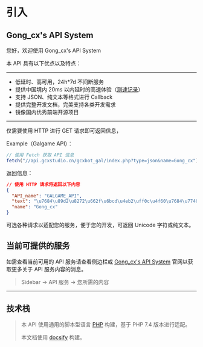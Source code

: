 # 引入

## Gong_cx's API System

您好，欢迎使用 Gong_cx's API System

本 API 具有以下优点以及特点：

---

- 低延时、高可用，24h\*7d 不间断服务
- 提供中国境内 20ms 以内延时的高速体验（[测速记录](http://ping.chinaz.com/api.gcxstudio.cn)）
- 支持 JSON、纯文本等格式进行 Callback
- 提供完整开发文档，完美支持各类开发需求
- 镜像国内优秀前端开源项目

---

仅需要使用 HTTP 进行 GET 请求即可返回信息，

Example（Galgame API）：

```javascript
// 使用 Fetch 获取 API 信息
fetch("//api.gcxstudio.cn/gcxbot_gal/index.php?type=json&name=Gong_cx");
```

返回信息：

```json
// 使用 HTTP 请求将返回以下内容
{
  "API_name": "GALGAME_API",
  "text": "\u7684\u89d2\u8272\u662f\u6bcd\u4eb2\uff0c\u4f60\u7684\u7740\u88c5\u662f\u793e\u957f\uff0c\u4f60\u7ecf\u5386\u7684\u5267\u60c5\u662f\u8272\u8bf1\uff0c\u4f60\u7684\u5916\u8c8c\u7279\u5f81\u662f\u5305\u830e\uff0c\u4f60\u6700\u559c\u6b22\u7684\u9053\u5177\u662f\u97ad\u5b50/\u7ef3\u5b50/\u8721\u70db\uff0c\u4f60\u6700\u559c\u6b22\u7684\u73a9\u6cd5\u662f\u809b\u4ea4\uff0c\u6d17\u8111\u548c\u9732\u51fa",
  "name": "Gong_cx"
}
```

可选各种请求以适配您的服务，便于您的开发，可返回 Unicode 字符或纯文本。

## 当前可提供的服务

如需查看当前可用的 API 服务请查看侧边栏或 [Gong_cx's API System](https://api.gcxstudio.cn) 官网以获取更多关于 API 服务内容的消息。

> Sidebar -> API 服务 -> 您所需的内容

---

## 技术栈

> 本 API 使用通用的脚本型语言 [PHP](https://www.php.net/) 构建，基于 PHP 7.4 版本进行适配。
>
> 本文档使用 [docsify](https://docsify.js.org/) 构建。
